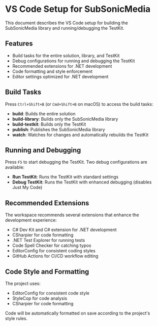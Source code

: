 # VS Code Setup for SubSonicMedia

This document describes the VS Code setup for building the SubSonicMedia library and running/debugging the TestKit.

## Features

- Build tasks for the entire solution, library, and TestKit
- Debug configurations for running and debugging the TestKit
- Recommended extensions for .NET development
- Code formatting and style enforcement
- Editor settings optimized for .NET development

## Build Tasks

Press `Ctrl+Shift+B` (or `Cmd+Shift+B` on macOS) to access the build tasks:

- **build**: Builds the entire solution
- **build-library**: Builds only the SubSonicMedia library
- **build-testkit**: Builds only the TestKit
- **publish**: Publishes the SubSonicMedia library
- **watch**: Watches for changes and automatically rebuilds the TestKit

## Running and Debugging

Press `F5` to start debugging the TestKit. Two debug configurations are available:

- **Run TestKit**: Runs the TestKit with standard settings
- **Debug TestKit**: Runs the TestKit with enhanced debugging (disables Just My Code)

## Recommended Extensions

The workspace recommends several extensions that enhance the development experience:

- C# Dev Kit and C# extension for .NET development
- CSharpier for code formatting
- .NET Test Explorer for running tests
- Code Spell Checker for catching typos
- EditorConfig for consistent coding styles
- GitHub Actions for CI/CD workflow editing

## Code Style and Formatting

The project uses:

- EditorConfig for consistent code style
- StyleCop for code analysis
- CSharpier for code formatting

Code will be automatically formatted on save according to the project's style rules.
